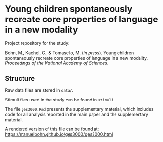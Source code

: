 # Young children spontaneously recreate core properties of language in a new modality

Project repository for the study: 

Bohn, M., Kachel, G., & Tomasello, M. (*in press*). Young children spontaneously recreate core properties of language in a new modality. *Proceedings of the National Academy of Sciences*.

## Structure

Raw data files are stored in `data/`. 

Stimuli files used in the study can be found in `stimuli`

The file `ges3000.Rmd` presents the supplementary material, which includes code for all analysis reported in the main paper and the supplementary material. 

A rendered version of this file can be found at: https://manuelbohn.github.io/ges3000/ges3000.html
